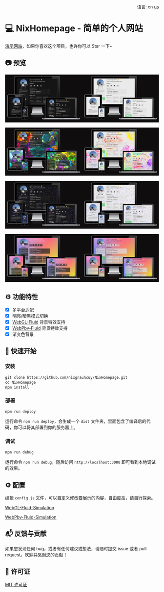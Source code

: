 <div align="right">
  语言:
  cn
  <a title="English" href="/README.md">us</a>
</div>

# :computer: NixHomepage - 简单的个人网站

[演示网站](https://www.nixgnauhcuy.top/)，如果你喜欢这个项目，也许你可以 Star 一下~

## :camera: 预览

![](/docs/img/img1.png)

![](/docs/img/img2.png)

![](/docs/img/img3.png)

![](/docs/img/img4.png)

## :gear: 功能特性

- [x] 多平台适配
- [x] 明亮/暗黑模式切换
- [x] [WebGL-Fluid](https://github.com/AYJCSGM/WebGL-Fluid-Simulation/tree/master) 背景特效支持
- [x] [WebPbv-Fluid](https://github.com/kotsoft/particle_based_viscoelastic_fluid/tree/main) 背景特效支持
- [x] 渐变色背景

## :rocket: 快速开始

### 安装

```
git clone https://github.com/nixgnauhcuy/NixHomepage.git
cd NixHomepage
npm install
```

### 部署

```
npm run deploy
```

运行命令 `npm run deploy`，会生成一个 `dist` 文件夹，里面包含了编译后的代码，你可以将其部署到你的服务器上。

### 调试

```
npm run debug
```

运行命令 `npm run debug`，随后访问 `http://localhost:3000` 即可看到本地调试的效果。

## :gear: 配置

编辑 `config.js` 文件，可以自定义修改要展示的内容，自由度高，请自行探索。

[WebGL-Fluid-Simulation](https://ayjcsgm.github.io/WebGL-Fluid-Simulation/)

[WebPbv-Fluid-Simulation](https://kotsoft.github.io/particle_based_viscoelastic_fluid/)

## :mailbox_with_mail: 反馈与贡献

如果您发现任何 bug，或者有任何建议或想法，请随时提交 issue 或者 pull request。欢迎并感谢您的贡献！

## :page_facing_up: 许可证

[MIT 许可证](https://github.com/nixgnauhcuy/NixHomepage/blob/main/LICENSE)

